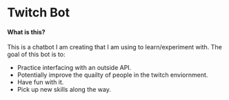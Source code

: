 # Twitch Bot
#### What is this?
This is a chatbot I am creating that I am using to learn/experiment with. The goal of this bot is to: 
  * Practice interfacing with an outside API.
  * Potentially improve the quailty of people in the twitch enviornment.
  * Have fun with it.
  * Pick up new skills along the way. 
